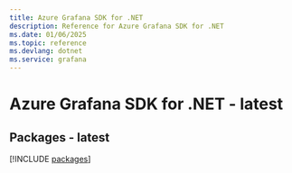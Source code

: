 ```yaml
---
title: Azure Grafana SDK for .NET
description: Reference for Azure Grafana SDK for .NET
ms.date: 01/06/2025
ms.topic: reference
ms.devlang: dotnet
ms.service: grafana
---
```

# Azure Grafana SDK for .NET - latest
## Packages - latest
[!INCLUDE [packages](grafana-index.md)]